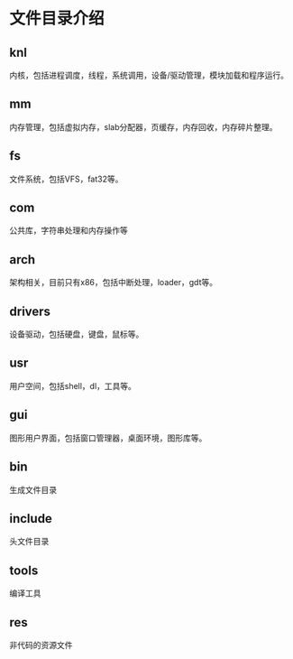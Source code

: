 # 文件目录介绍

## knl
内核，包括进程调度，线程，系统调用，设备/驱动管理，模块加载和程序运行。

## mm
内存管理，包括虚拟内存，slab分配器，页缓存，内存回收，内存碎片整理。

## fs
文件系统，包括VFS，fat32等。

## com
公共库，字符串处理和内存操作等

## arch
架构相关，目前只有x86，包括中断处理，loader，gdt等。

## drivers
设备驱动，包括硬盘，键盘，鼠标等。

## usr
用户空间，包括shell，dl，工具等。

## gui
图形用户界面，包括窗口管理器，桌面环境，图形库等。

## bin
生成文件目录

## include
头文件目录

## tools
编译工具

## res
非代码的资源文件